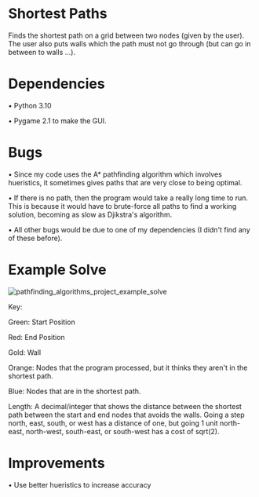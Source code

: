 # Shortest Paths
Finds the shortest path on a grid between two nodes (given by the user). The user also puts walls which the path must not go through (but can go in between to walls ...).

# Dependencies
• Python 3.10

• Pygame 2.1 to make the GUI.

# Bugs
• Since my code uses the A* pathfinding algorithm which involves hueristics, it sometimes gives paths that are very close to being optimal. 

• If there is no path, then the program would take a really long time to run. This is because it would have to brute-force all paths to find a working solution, becoming as slow as Djikstra's algorithm.

• All other bugs would be due to one of my dependencies (I didn't find any of these before).

# Example Solve
![pathfinding_algorithms_project_example_solve](https://user-images.githubusercontent.com/77818951/185023562-d0139cf4-325f-4aeb-aeee-ccfa5c2c8a71.png)


Key:

Green: Start Position

Red: End Position

Gold: Wall

Orange: Nodes that the program processed, but it thinks they aren't in the shortest path.

Blue: Nodes that are in the shortest path.

Length: A decimal/integer that shows the distance between the shortest path between the start and end nodes that avoids the walls. Going a step north, east, south, or west has a distance of one, but going 1 unit north-east, north-west, south-east, or south-west has a cost of sqrt(2).

# Improvements
• Use better hueristics to increase accuracy
